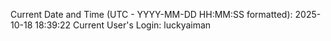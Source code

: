 Current Date and Time (UTC - YYYY-MM-DD HH:MM:SS formatted): 2025-10-18 18:39:22
Current User's Login: luckyaiman
